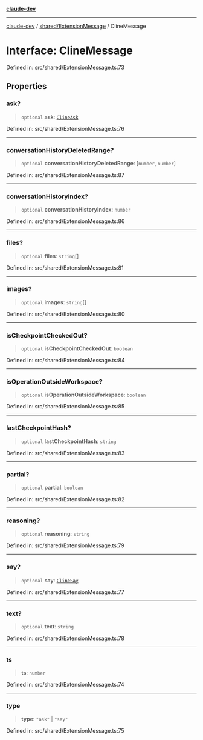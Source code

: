 [**claude-dev**](../../../README.md)

***

[claude-dev](../../../README.md) / [shared/ExtensionMessage](../README.md) / ClineMessage

# Interface: ClineMessage

Defined in: src/shared/ExtensionMessage.ts:73

## Properties

### ask?

> `optional` **ask**: [`ClineAsk`](../type-aliases/ClineAsk.md)

Defined in: src/shared/ExtensionMessage.ts:76

***

### conversationHistoryDeletedRange?

> `optional` **conversationHistoryDeletedRange**: \[`number`, `number`\]

Defined in: src/shared/ExtensionMessage.ts:87

***

### conversationHistoryIndex?

> `optional` **conversationHistoryIndex**: `number`

Defined in: src/shared/ExtensionMessage.ts:86

***

### files?

> `optional` **files**: `string`[]

Defined in: src/shared/ExtensionMessage.ts:81

***

### images?

> `optional` **images**: `string`[]

Defined in: src/shared/ExtensionMessage.ts:80

***

### isCheckpointCheckedOut?

> `optional` **isCheckpointCheckedOut**: `boolean`

Defined in: src/shared/ExtensionMessage.ts:84

***

### isOperationOutsideWorkspace?

> `optional` **isOperationOutsideWorkspace**: `boolean`

Defined in: src/shared/ExtensionMessage.ts:85

***

### lastCheckpointHash?

> `optional` **lastCheckpointHash**: `string`

Defined in: src/shared/ExtensionMessage.ts:83

***

### partial?

> `optional` **partial**: `boolean`

Defined in: src/shared/ExtensionMessage.ts:82

***

### reasoning?

> `optional` **reasoning**: `string`

Defined in: src/shared/ExtensionMessage.ts:79

***

### say?

> `optional` **say**: [`ClineSay`](../type-aliases/ClineSay.md)

Defined in: src/shared/ExtensionMessage.ts:77

***

### text?

> `optional` **text**: `string`

Defined in: src/shared/ExtensionMessage.ts:78

***

### ts

> **ts**: `number`

Defined in: src/shared/ExtensionMessage.ts:74

***

### type

> **type**: `"ask"` \| `"say"`

Defined in: src/shared/ExtensionMessage.ts:75
